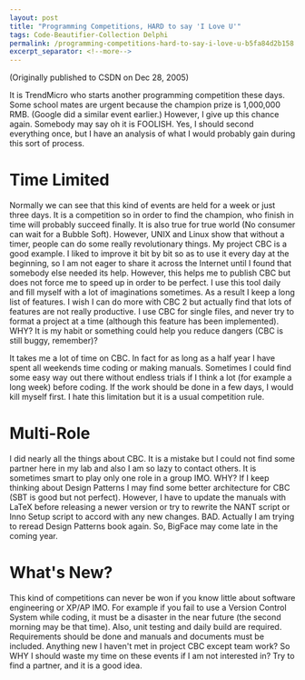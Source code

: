 ```yaml
---
layout: post
title: "Programming Competitions, HARD to say 'I Love U'"
tags: Code-Beautifier-Collection Delphi
permalink: /programming-competitions-hard-to-say-i-love-u-b5fa84d2b158
excerpt_separator: <!--more-->
---
```

(Originally published to CSDN on Dec 28, 2005)

It is TrendMicro who starts another programming competition these days. Some school mates are urgent because the champion prize is 1,000,000 RMB. (Google did a similar event earlier.) However, I give up this chance again. Somebody may say oh it is FOOLISH. Yes, I should second everything once, but I have an analysis of what I would probably gain during this sort of process.
<!--more-->

# Time Limited
Normally we can see that this kind of events are held for a week or just three days. It is a competition so in order to find the champion, who finish in time will probably succeed finally. It is also true for true world (No consumer can wait for a Bubble Soft). However, UNIX and Linux show that without a timer, people can do some really revolutionary things. My project CBC is a good example. I liked to improve it bit by bit so as to use it every day at the beginning, so I am not eager to share it across the Internet until I found that somebody else needed its help. However, this helps me to publish CBC but does not force me to speed up in order to be perfect. I use this tool daily and fill myself with a lot of imaginations sometimes. As a result I keep a long list of features. I wish I can do more with CBC 2 but actually find that lots of features are not really productive. I use CBC for single files, and never try to format a project at a time (although this feature has been implemented). WHY? It is my habit or something could help you reduce dangers (CBC is still buggy, remember)?

It takes me a lot of time on CBC. In fact for as long as a half year I have spent all weekends time coding or making manuals. Sometimes I could find some easy way out there without endless trials if I think a lot (for example a long week) before coding. If the work should be done in a few days, I would kill myself first. I hate this limitation but it is a usual competition rule.

# Multi-Role
I did nearly all the things about CBC. It is a mistake but I could not find some partner here in my lab and also I am so lazy to contact others. It is sometimes smart to play only one role in a group IMO. WHY? If I keep thinking about Design Patterns I may find some better architecture for CBC (SBT is good but not perfect). However, I have to update the manuals with LaTeX before releasing a newer version or try to rewrite the NANT script or Inno Setup script to accord with any new changes. BAD. Actually I am trying to reread Design Patterns book again. So, BigFace may come late in the coming year.

# What's New?
This kind of competitions can never be won if you know little about software engineering or XP/AP IMO. For example if you fail to use a Version Control System while coding, it must be a disaster in the near future (the second morning may be that time). Also, unit testing and daily build are required. Requirements should be done and manuals and documents must be included. Anything new I haven't met in project CBC except team work? So WHY I should waste my time on these events if I am not interested in? Try to find a partner, and it is a good idea.
